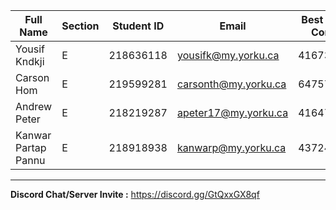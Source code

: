 | Full Name |Section | Student ID | Email | Best Way to Contact | Discord Username |
|-----------|--------|------------|-------|---------------------|------------------|
| Yousif Kndkji | E | 218636118 | yousifk@my.yorku.ca | 4167352246 | bbgoly. |
| Carson Hom | E | 219599281 | carsonth@my.yorku.ca | 6475709338 | carsonh |
| Andrew Peter | E | 218219287 | apeter17@my.yorku.ca | 4164716005 | quadratic.123 |
| Kanwar Partap Pannu | E | 218918938 | kanwarp@my.yorku.ca | 4372463611 | bilstic_knight |

---
**Discord Chat/Server Invite :** https://discord.gg/GtQxxGX8qf
